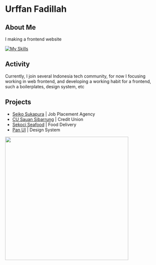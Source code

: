 # Urffan Fadillah

## About Me
I making a frontend website

[![My Skills](https://skillicons.dev/icons?i=html,css,js,mui,bootstrap,tailwind,nodejs,typescript,react,next,vite,vitest,github,azure,figma)](https://skillicons.dev)

## Activity
Currently, I join several Indonesia tech community, for now I focusing working in web frontend, and developing a working habit for a frontend, such a boilerplates, design system, etc  

## Projects
- <a href="https://www.seikosukapura.com">Seiko Sukapura</a> | Job Placement Agency
- <a href="https://cusauansibarrung.org/">CU Sauan Sibarrung</a> | Credit Union
- <a href="https://www.figma.com/proto/xe6wRSkjBExKVIhZDKs8tM?node-id=105-849&t=ou5aFVBCHYK7olaw-6">Sekoci Seafood</a> | Food Delivery
- <a href="https://www.figma.com/design/fQfEIkvI2nIG7iPV4ZYj8m/Pan-UI-Design-System?t=ou5aFVBCHYK7olaw-0">Pan UI</a> | Design System

<img
  src="https://media1.tenor.com/m/3hKhg-qy7gQAAAAd/yuuka-yuuka-blue-archive.gif"
  width="400"
/>

